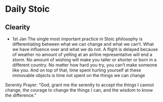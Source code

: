# Daily Stoic
## Clearity
- 1st Jan 
The single most important practice in Stoic philosophy is differentiating
between what we can change and what we can’t. What we have
influence over and what we do not. A flight is delayed because of weather
no amount of yelling at an airline representative will end a storm. No
amount of wishing will make you taller or shorter or born in a different
country. No matter how hard you try, you can’t make someone like you.
And on top of that, time spent hurling yourself at these immovable objects
is time not spent on the things we can change

Serenity Prayer: “God, grant me the serenity to accept the things I cannot change, the
courage to change the things I can, and the wisdom to know the difference.”
